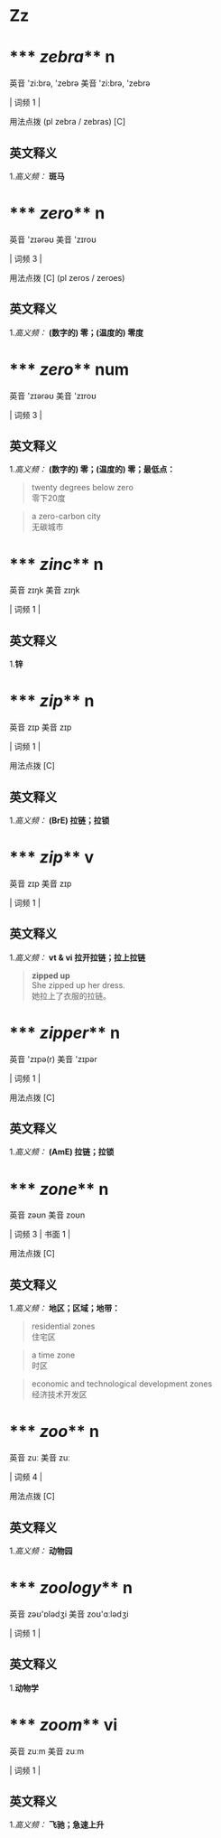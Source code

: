 # Zz

# *** *zebra*** n
英音 'zi:brə, 'zebrə     美音 'zi:brə, 'zebrə  

| 词频 1 |  

用法点拨  (pl zebra / zebras) [C]

英文释义
---
1.*高义频：* **斑马**  


# *** *zero*** n
英音 'zɪərəʊ     美音 'zɪroʊ  

| 词频 3 |  

用法点拨  [C] (pl zeros / zeroes)

英文释义
---
1.*高义频：* **(数字的) 零；(温度的) 零度**  


# *** *zero*** num
英音 'zɪərəʊ     美音 'zɪroʊ  

| 词频 3 |  

英文释义
---
1.*高义频：* **(数字的) 零；(温度的) 零；最低点：**  

 > twenty degrees below zero  
 > 零下20度  

 > a zero-carbon city   
 > 无碳城市  


# *** *zinc*** n
英音 zɪŋk     美音 zɪŋk  

| 词频 1 |  

英文释义
---
1.**锌**  


# *** *zip*** n
英音 zɪp     美音 zɪp  

| 词频 1 |  

用法点拨  [C]

英文释义
---
1.*高义频：* **(BrE) 拉链；拉锁**  


# *** *zip*** v
英音 zɪp     美音 zɪp  

| 词频 1 |  

英文释义
---
1.*高义频：* **vt & vi 拉开拉链；拉上拉链**  

 > **zipped up**  
 > She zipped up her dress.   
 > 她拉上了衣服的拉链。  


# *** *zipper*** n
英音 'zɪpə(r)     美音 'zɪpər  

| 词频 1 |  

用法点拨  [C]

英文释义
---
1.*高义频：* **(AmE) 拉链；拉锁**  


# *** *zone*** n
英音 zəʊn     美音 zoʊn  

| 词频 3 | 书面 1 |  

用法点拨  [C]

英文释义
---
1.*高义频：* **地区；区域；地带：**  

 > residential zones   
 > 住宅区  

 > a time zone   
 > 时区  

 > economic and technological development zones   
 > 经济技术开发区  


# *** *zoo*** n
英音 zuː     美音 zuː  

| 词频 4 |  

用法点拨  [C]

英文释义
---
1.*高义频：* **动物园**  


# *** *zoology*** n
英音 zəʊ'ɒlədʒi     美音 zoʊ'ɑːlədʒi  

| 词频 1 |  

英文释义
---
1.**动物学**  


# *** *zoom*** vi
英音 zuːm     美音 zuːm  

| 词频 1 |  

英文释义
---
1.*高义频：* **飞驰；急速上升**  


